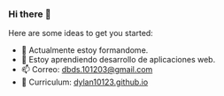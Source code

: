 ### Hi there 👋

Here are some ideas to get you started:

- 🔭 Actualmente estoy formandome.
- 🌱 Estoy aprendiendo desarrollo de aplicaciones web.
- 📫 Correo: dbds.101203@gmail.com
- 📑 Curriculum: [dylan10123.github.io](https://dylan10123.github.io/)
